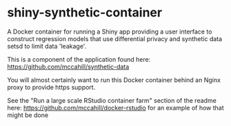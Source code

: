 # shiny-synthetic-container

A Docker container for running a Shiny app providing a user interface to
construct regression models that use differential privacy and synthetic
data setsd to limit data 'leakage'. 

This is a component of the application found here: https://github.com/mccahill/synthetic-data

You will almost certainly want to run this Docker container behind an 
Nginx proxy to provide https support. 

See the "Run a large scale RStudio container farm" section of the readme 
here: https://github.com/mccahill/docker-rstudio for an example of how that 
might be done
